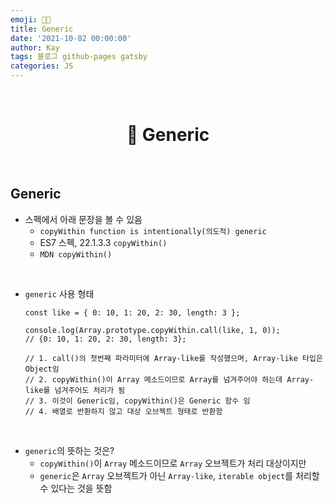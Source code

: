 ```yaml
---
emoji: 👨‍💻
title: Generic
date: '2021-10-02 00:00:00'
author: Kay
tags: 블로그 github-pages gatsby
categories: JS
---
```


<br>

<h1 align="center">
  👋  Generic
</h1>

<br>

## Generic

- 스펙에서 아래 문장을 볼 수 있음
  - `copyWithin function is intentionally(의도적) generic`
  - ES7 스펙, 22.1.3.3 `copyWithin()`
  - `MDN copyWithin()`

<br>

- `generic` 사용 형태

  ```tsx
  const like = { 0: 10, 1: 20, 2: 30, length: 3 };

  console.log(Array.prototype.copyWithin.call(like, 1, 0));
  // {0: 10, 1: 20, 2: 30, length: 3};

  // 1. call()의 첫번째 파라미터에 Array-like를 작성했으며, Array-like 타입은 Object임
  // 2. copyWithin()이 Array 메소드이므로 Array를 넘겨주어야 하는데 Array-like를 넘겨주어도 처리가 됨
  // 3. 이것이 Generic임, copyWithin()은 Generic 함수 임
  // 4. 배열로 반환하지 않고 대상 오브젝트 형태로 반환함
  ```

<br>

- `generic`의 뜻하는 것은?
  - `copyWithin()`이 `Array` 메소드이므로 `Array` 오브젝트가 처리 대상이지만
  - `generic`은 `Array` 오브젝트가 아닌 `Array-like`, `iterable object`를 처리할 수 있다는 것을 뜻함

```toc

```
